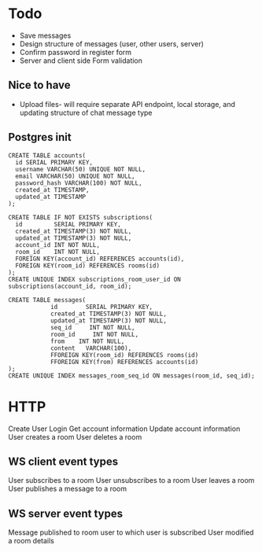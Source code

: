 # Todo

* Save messages
* Design structure of messages (user, other users, server)
* Confirm password in register form
* Server and client side Form validation

## Nice to have

* Upload files- will require separate API endpoint, local storage, and updating structure of chat message type

## Postgres init
```
CREATE TABLE accounts(
  id SERIAL PRIMARY KEY,
  username VARCHAR(50) UNIQUE NOT NULL,
  email VARCHAR(50) UNIQUE NOT NULL,
  password_hash VARCHAR(100) NOT NULL,
  created_at TIMESTAMP,
  updated_at TIMESTAMP
);

CREATE TABLE IF NOT EXISTS subscriptions(
  id         SERIAL PRIMARY KEY,
  created_at TIMESTAMP(3) NOT NULL,
  updated_at TIMESTAMP(3) NOT NULL,
  account_id INT NOT NULL,
  room_id    INT NOT NULL,
  FOREIGN KEY(account_id) REFERENCES accounts(id),
  FOREIGN KEY(room_id) REFERENCES rooms(id)
);
CREATE UNIQUE INDEX subscriptions_room_user_id ON subscriptions(account_id, room_id);

CREATE TABLE messages(
			id        SERIAL PRIMARY KEY,
			created_at TIMESTAMP(3) NOT NULL,
			updated_at TIMESTAMP(3) NOT NULL,
			seq_id     INT NOT NULL,
			room_id     INT NOT NULL,
			from    INT NOT NULL,
			content   VARCHAR(100),
			FFOREIGN KEY(room_id) REFERENCES rooms(id)
			FFOREIGN KEY(from) REFERENCES accounts(id)
);
CREATE UNIQUE INDEX messages_room_seq_id ON messages(room_id, seq_id);
```

# HTTP

Create User
Login
Get account information
Update account information
User creates a room
User deletes a room

## WS client event types

User subscribes to a room
User unsubscribes to a room
User leaves a room
User publishes a message to a room

## WS server event types

Message published to room user to which user is subscribed
User modified a room details

